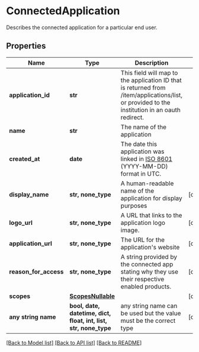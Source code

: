 # ConnectedApplication

Describes the connected application for a particular end user.

## Properties
Name | Type | Description | Notes
------------ | ------------- | ------------- | -------------
**application_id** | **str** | This field will map to the application ID that is returned from /item/applications/list, or provided to the institution in an oauth redirect. | 
**name** | **str** | The name of the application | 
**created_at** | **date** | The date this application was linked in [ISO 8601](https://wikipedia.org/wiki/ISO_8601) (YYYY-MM-DD) format in UTC. | 
**display_name** | **str, none_type** | A human-readable name of the application for display purposes | [optional] 
**logo_url** | **str, none_type** | A URL that links to the application logo image. | [optional] 
**application_url** | **str, none_type** | The URL for the application&#39;s website | [optional] 
**reason_for_access** | **str, none_type** | A string provided by the connected app stating why they use their respective enabled products. | [optional] 
**scopes** | [**ScopesNullable**](ScopesNullable.md) |  | [optional] 
**any string name** | **bool, date, datetime, dict, float, int, list, str, none_type** | any string name can be used but the value must be the correct type | [optional]

[[Back to Model list]](../README.md#documentation-for-models) [[Back to API list]](../README.md#documentation-for-api-endpoints) [[Back to README]](../README.md)


